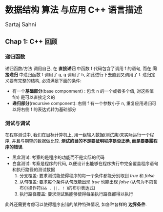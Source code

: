 # 数据结构 算法 与应用 C++ 语言描述
<font size = 4> Sartaj Sahni </font>

## Chap 1: C++ 回顾
### 递归函数

递归函数/方法 调用自己, 在 **直接递归** 中函数 f 代码包含了调用 f 的语句, 而在 **间接递归** 中递归函数 f 调用了 g, g 调用了 h, 如此进行下去直到又调用了 f. 递归定义要有完整的结构, 必须满足下面的条件:
* 有一个**基础部分**(base componment) : 包含 n 的一个或者多个值, 对这些值 f(n) 是可以直接定义的
* **递归部分**(recursive component): 右侧 f 有一个参数小于 n, 重复应用递归可以将右侧 f 的表达式转为基础部分

### 测试与调试

在程序测试中, 我们在目标计算机上, 用一组输入数据(测试集)来实际运行一个程序, 并且与期望的数据做比较. **测试的目的不是要证明程序是否正确, 而是要暴露程序的错误**.

- 黑盒测试: 考察的是程序的功能而不是实际的代码
- 白盒测试: 考察是程序的代码, 以便设计出能够在程序执行中完全覆盖程序语句和执行路径的测试数据
    1. 分支覆盖: 要求测试能使得程序的每一个条件都能分别取到 _true_ 和 _false_
    2. 从句覆盖: 要求每个条件从句既能出现 _true_ 也能出现 _false_ (从句为不包含布尔操作符(`&& , ||, ! `)的布尔表达式)
    3.  执行路径覆盖: 要求测试集能够使得每条执行路径都得以执行

此外还需要考虑可以使得程序出错的某种特殊情况, 如各种各样的 **边界条件**. 

